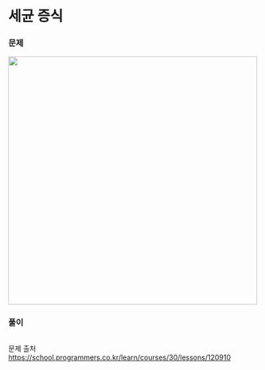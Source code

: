 #  세균 증식

### 문제
<img src="https://github.com/Bhoon-coding/Algorithm.swiftpm/assets/64088377/2d5ceff7-0fc8-4519-aeb4-f3bf045ce040" width="500" >


### 풀이 <br>
```swift 

```

문제 출처 <br>
https://school.programmers.co.kr/learn/courses/30/lessons/120910
